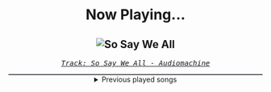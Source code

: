 <div align="center"> 
<h1>Now Playing...</h1>

![So Say We All](https://i.scdn.co/image/ab67616d00001e020f0c79d10f3236910252b4c4)
--
_<samp><a href="https://open.spotify.com/track/27c4b7XB6o5tORKU39lmsK">Track: So Say We All - Audiomachine</a></samp>_

<div style="border: 1px #4B5054 solid"></div>
<details>
  <summary>
    Previous played songs
  </summary>
  <table>
    <thead>
      <tr>
        <th>
          Artist
        </th>
        <th>
          Song
        </th>
        <th>
          Link
        </th>
      </tr>
    </thead>
    <tbody>
      <tr><td>Audiomachine</td><td>So Say We All</td><td><a href="https://open.spotify.com/track/27c4b7XB6o5tORKU39lmsK">https://open.spotify.com/track/27c4b7XB6o5tORKU39lmsK</a></td></tr><tr><td>Kozah</td><td>Renaissance</td><td><a href="https://open.spotify.com/track/03GyVL0UtZBtN7rFn4CxYV">https://open.spotify.com/track/03GyVL0UtZBtN7rFn4CxYV</a></td></tr><tr><td>Thomas Bergersen</td><td>Children of the Sun (feat. Merethe Soltvedt)</td><td><a href="https://open.spotify.com/track/6NluARB3Fv0cCx6SerrJEc">https://open.spotify.com/track/6NluARB3Fv0cCx6SerrJEc</a></td></tr><tr><td>League of Legends</td><td>Warriors</td><td><a href="https://open.spotify.com/track/3f4fc8c8unrQeKecmUPEDR">https://open.spotify.com/track/3f4fc8c8unrQeKecmUPEDR</a></td></tr><tr><td>Two Steps from Hell</td><td>None Shall Live</td><td><a href="https://open.spotify.com/track/6tRXfCfNdcAMICHdQerIuu">https://open.spotify.com/track/6tRXfCfNdcAMICHdQerIuu</a></td></tr><tr><td>London Music Works</td><td>Heart of Courage</td><td><a href="https://open.spotify.com/track/4yhf8ZB7I5HQuH7Le7w4cw">https://open.spotify.com/track/4yhf8ZB7I5HQuH7Le7w4cw</a></td></tr><tr><td>Audiomachine</td><td>Guardians At the Gate</td><td><a href="https://open.spotify.com/track/3y7SUOOniE5RfJ2lon75bu">https://open.spotify.com/track/3y7SUOOniE5RfJ2lon75bu</a></td></tr><tr><td>Two Steps from Hell</td><td>Away With Your Fairies</td><td><a href="https://open.spotify.com/track/5VjgAinHNRifpB5H4IJkYS">https://open.spotify.com/track/5VjgAinHNRifpB5H4IJkYS</a></td></tr><tr><td>Two Steps from Hell</td><td>Never Lost Your Life</td><td><a href="https://open.spotify.com/track/63Y7uejLgei04TToyGFS7d">https://open.spotify.com/track/63Y7uejLgei04TToyGFS7d</a></td></tr><tr><td>Two Steps from Hell</td><td>Twin Lights</td><td><a href="https://open.spotify.com/track/6uBbQVdaZAs1KZs4UAQDzR">https://open.spotify.com/track/6uBbQVdaZAs1KZs4UAQDzR</a></td></tr><tr><td>Two Steps from Hell</td><td>Amethyst Prince</td><td><a href="https://open.spotify.com/track/2qYmhWCQWNrCt58BrJmvRc">https://open.spotify.com/track/2qYmhWCQWNrCt58BrJmvRc</a></td></tr><tr><td>Two Steps from Hell</td><td>Horn Of Gabriel</td><td><a href="https://open.spotify.com/track/1ueTfwnQQMCtSnnLhlpxmh">https://open.spotify.com/track/1ueTfwnQQMCtSnnLhlpxmh</a></td></tr><tr><td>Two Steps from Hell</td><td>Last One Standing</td><td><a href="https://open.spotify.com/track/39TR7eYLgvHHIt7rMJ3lzD">https://open.spotify.com/track/39TR7eYLgvHHIt7rMJ3lzD</a></td></tr><tr><td>Two Steps from Hell</td><td>Queen Of The North</td><td><a href="https://open.spotify.com/track/7fVBH1OD5wvQgprzmRYIz6">https://open.spotify.com/track/7fVBH1OD5wvQgprzmRYIz6</a></td></tr><tr><td>Two Steps from Hell</td><td>Phantom</td><td><a href="https://open.spotify.com/track/2teNIGhw8I0gYLPZ9aDt1E">https://open.spotify.com/track/2teNIGhw8I0gYLPZ9aDt1E</a></td></tr><tr><td>Two Steps from Hell</td><td>Intro</td><td><a href="https://open.spotify.com/track/4hgIJzf074g5KEw0fvbERR">https://open.spotify.com/track/4hgIJzf074g5KEw0fvbERR</a></td></tr><tr><td>Two Steps from Hell</td><td>Arcade Master (Bonus Track)</td><td><a href="https://open.spotify.com/track/1KiLYgmkEQK1TqluYgNfWF">https://open.spotify.com/track/1KiLYgmkEQK1TqluYgNfWF</a></td></tr><tr><td>Two Steps from Hell</td><td>Myth</td><td><a href="https://open.spotify.com/track/4ElHaapDEO8kqcKAM4vhEm">https://open.spotify.com/track/4ElHaapDEO8kqcKAM4vhEm</a></td></tr><tr><td>Two Steps from Hell</td><td>Tale Of The Forest</td><td><a href="https://open.spotify.com/track/1cZECC2cSpPhYzv6PzD6Q8">https://open.spotify.com/track/1cZECC2cSpPhYzv6PzD6Q8</a></td></tr><tr><td>Two Steps from Hell</td><td>Dragonborn</td><td><a href="https://open.spotify.com/track/4TXfYWH3j9t3tX1yYKQ5mr">https://open.spotify.com/track/4TXfYWH3j9t3tX1yYKQ5mr</a></td></tr>
    </tbody>
  </table>
</details>

</div>
